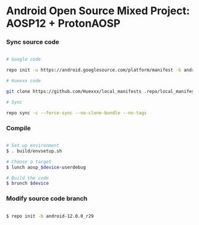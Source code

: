 # Android Open Source Mixed Project: AOSP12 + ProtonAOSP #

### Sync source code ###

```bash

# Google code

repo init -u https://android.googlesource.com/platform/manifest -b android-12.0.0_r29 --depth=1

# Huexxx code

git clone https://github.com/Huexxx/local_manifests .repo/local_manifests -b 12sc

# Sync

repo sync -c --force-sync --no-clone-bundle --no-tags
```

### Compile ###

```bash

# Set up environment
$ . build/envsetup.sh

# Choose a target
$ lunch aosp_$device-userdebug

# Build the code
$ brunch $device
```

### Modify source code branch ###

```bash

$ repo init -b android-12.0.0_r29

```
